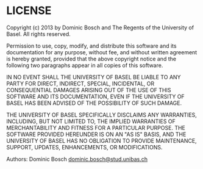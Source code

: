 LICENSE
=======
Copyright (c) 2013 by Dominic Bosch and The 
Regents of the University of Basel. All rights reserved.

Permission to use, copy, modify, and distribute this software and its
documentation for any purpose, without fee, and without written agreement is
hereby granted, provided that the above copyright notice and the following
two paragraphs appear in all copies of this software.

IN NO EVENT SHALL THE UNIVERSITY OF BASEL BE LIABLE TO ANY PARTY FOR
DIRECT, INDIRECT, SPECIAL, INCIDENTAL, OR CONSEQUENTIAL DAMAGES ARISING OUT
OF THE USE OF THIS SOFTWARE AND ITS DOCUMENTATION, EVEN IF THE UNIVERSITY OF
BASEL HAS BEEN ADVISED OF THE POSSIBILITY OF SUCH DAMAGE.

THE UNIVERSITY OF BASEL SPECIFICALLY DISCLAIMS ANY WARRANTIES,
INCLUDING, BUT NOT LIMITED TO, THE IMPLIED WARRANTIES OF MERCHANTABILITY
AND FITNESS FOR A PARTICULAR PURPOSE.  THE SOFTWARE PROVIDED HEREUNDER IS
ON AN "AS IS" BASIS, AND THE UNIVERSITY OF BASEL HAS NO OBLIGATION TO
PROVIDE MAINTENANCE, SUPPORT, UPDATES, ENHANCEMENTS, OR MODIFICATIONS.

Authors: Dominic Bosch <dominic.bosch@stud.unibas.ch>
